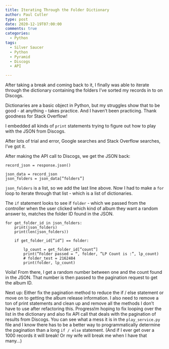 ```yaml
---
title: Iterating Through the Folder Dictionary
author: Paul Cutler 
type: post 
date: 2020-12-19T07:00:00 
comments: true
categories:
  - Python
tags:
  - Silver Saucer
  - Python
  - Pyramid
  - Discogs
  - API

---
```


After taking a break and coming back to it, I finally was able to iterate through the dictionary containing the folders
I’ve sorted my records in to on Discogs.

Dictionaries are a basic object in Python, but my struggles show that to be good - at anything - takes practice. And I
haven’t been practicing. Thank goodness for Stack Overflow!

I embedded all kinds of `print` statements trying to figure out how to play with the JSON from Discogs.

After lots of trial and error, Google searches and Stack Overflow searches, I’ve got it.

After making the API call to Discogs, we get the JSON back:

```
record_json = response.json()

json_data = record_json
json_folders = json_data[”folders”]
```

`json_folders` is a list, so we add the last line above. Now I had to make a `for` loop to iterate through that list -
which is a list of dictionaries.

The `if` statement looks to see if `folder` - which we passed from the controller when the user clicked which kind of
album they want a random answer to, matches the folder ID found in the JSON.

```
for get_folder_id in json_folders:
    print(json_folders)
    print(len(json_folders))

    if get_folder_id[”id”] == folder:

        lp_count = get_folder_id[”count”]
        print(”Folder passed = “, folder, ”LP Count is :”, lp_count)
        # folder_test = 2162484
        print(folder, lp_count)
```

Voila!  From there, I get a random number between one and the count found in the JSON. That number is then passed to the
pagination request to get the album ID.

Next up:  Either fix the pagination method to reduce the if / else statement or move on to getting the album release
information. I also need to remove a ton of print statements and clean up and remove all the methods I don’t have to use
after refactoring this. Progress!m hoping to fix looping over the list in the dictionary and also fix API call that
deals with the pagination of results from Discogs. You can see what a mess it is in the `play_service.py` file and I
know there has to be a better way to programmatically determine the pagination than a long `if / else` statement.  (And
if I ever get over a 1000 records it will break!  Or my wife will break me when I have that many…)